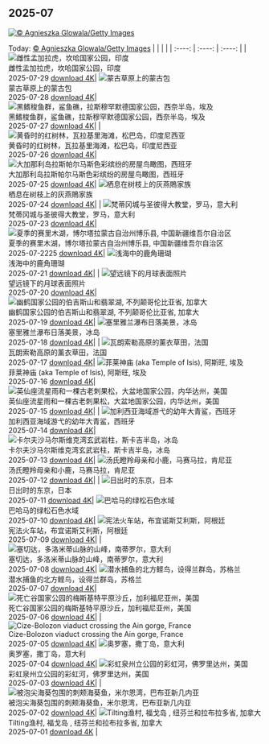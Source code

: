 ## 2025-07
[![© Agnieszka Glowala/Getty Images](https://cn.bing.com/th?id=OHR.RibadesellaSummer_ZH-CN4852547359_1920x1200.jpg&w=1000)](https://cn.bing.com/th?id=OHR.RibadesellaSummer_ZH-CN4852547359_1920x1200.jpg&pid=hp&w=3840&h=2160&rs=1&c=4)

Today: [© Agnieszka Glowala/Getty Images](https://cn.bing.com/th?id=OHR.RibadesellaSummer_ZH-CN4852547359_1920x1200.jpg&pid=hp&w=3840&h=2160&rs=1&c=4)
  |      |      |      |
| :----: | :----: | :----: |
| ![雌性孟加拉虎，坎哈国家公园，印度](https://cn.bing.com/th?id=OHR.TigerDay_ZH-CN4359136631_1920x1200.jpg&pid=hp&w=384&h=216&rs=1&c=4) <br/> 雌性孟加拉虎，坎哈国家公园，印度 <br/> 2025-07-29  [download 4K](https://cn.bing.com/th?id=OHR.TigerDay_ZH-CN4359136631_1920x1200.jpg&pid=hp&w=3840&h=2160&rs=1&c=4)| ![蒙古草原上的蒙古包](https://cn.bing.com/th?id=OHR.MongoliaYurts_ZH-CN4015475887_1920x1200.jpg&pid=hp&w=384&h=216&rs=1&c=4) <br/> 蒙古草原上的蒙古包 <br/> 2025-07-28  [download 4K](https://cn.bing.com/th?id=OHR.MongoliaYurts_ZH-CN4015475887_1920x1200.jpg&pid=hp&w=3840&h=2160&rs=1&c=4)| ![黑鳍梭鱼群，鲨鱼礁，拉斯穆罕默德国家公园，西奈半岛，埃及](https://cn.bing.com/th?id=OHR.BlackfinBarracuda_ZH-CN3850642551_1920x1200.jpg&pid=hp&w=384&h=216&rs=1&c=4) <br/> 黑鳍梭鱼群，鲨鱼礁，拉斯穆罕默德国家公园，西奈半岛，埃及 <br/> 2025-07-27  [download 4K](https://cn.bing.com/th?id=OHR.BlackfinBarracuda_ZH-CN3850642551_1920x1200.jpg&pid=hp&w=3840&h=2160&rs=1&c=4)|
| ![黄昏时的红树林，瓦拉基里海滩，松巴岛，印度尼西亚](https://cn.bing.com/th?id=OHR.MangroveTwilight_ZH-CN3596666263_1920x1200.jpg&pid=hp&w=384&h=216&rs=1&c=4) <br/> 黄昏时的红树林，瓦拉基里海滩，松巴岛，印度尼西亚 <br/> 2025-07-26  [download 4K](https://cn.bing.com/th?id=OHR.MangroveTwilight_ZH-CN3596666263_1920x1200.jpg&pid=hp&w=3840&h=2160&rs=1&c=4)| ![大加那利岛拉斯帕尔马斯色彩缤纷的房屋鸟瞰图，西班牙](https://cn.bing.com/th?id=OHR.LasPalmas_ZH-CN5993442425_1920x1200.jpg&pid=hp&w=384&h=216&rs=1&c=4) <br/> 大加那利岛拉斯帕尔马斯色彩缤纷的房屋鸟瞰图，西班牙 <br/> 2025-07-25  [download 4K](https://cn.bing.com/th?id=OHR.LasPalmas_ZH-CN5993442425_1920x1200.jpg&pid=hp&w=3840&h=2160&rs=1&c=4)| ![栖息在树枝上的灰燕鵙家族](https://cn.bing.com/th?id=OHR.AshyWoodswallow_ZH-CN3224168805_1920x1200.jpg&pid=hp&w=384&h=216&rs=1&c=4) <br/> 栖息在树枝上的灰燕鵙家族 <br/> 2025-07-24  [download 4K](https://cn.bing.com/th?id=OHR.AshyWoodswallow_ZH-CN3224168805_1920x1200.jpg&pid=hp&w=3840&h=2160&rs=1&c=4)|
| ![梵蒂冈城与圣彼得大教堂，罗马，意大利](https://cn.bing.com/th?id=OHR.VaticanCity_ZH-CN3075109504_1920x1200.jpg&pid=hp&w=384&h=216&rs=1&c=4) <br/> 梵蒂冈城与圣彼得大教堂，罗马，意大利 <br/> 2025-07-23  [download 4K](https://cn.bing.com/th?id=OHR.VaticanCity_ZH-CN3075109504_1920x1200.jpg&pid=hp&w=3840&h=2160&rs=1&c=4)| ![夏季的赛里木湖，博尔塔拉蒙古自治州博乐县, 中国新疆维吾尔自治区](https://cn.bing.com/th?id=OHR.GreatHeatY25_ZH-CN8252122347_1920x1200.jpg&pid=hp&w=384&h=216&rs=1&c=4) <br/> 夏季的赛里木湖，博尔塔拉蒙古自治州博乐县, 中国新疆维吾尔自治区 <br/> 2025-07-2225  [download 4K](https://cn.bing.com/th?id=OHR.GreatHeatY25_ZH-CN8252122347_1920x1200.jpg&pid=hp&w=3840&h=2160&rs=1&c=4)| ![浅海中的鹿角珊瑚](https://cn.bing.com/th?id=OHR.AcroporaReef_ZH-CN2622120276_1920x1200.jpg&pid=hp&w=384&h=216&rs=1&c=4) <br/> 浅海中的鹿角珊瑚 <br/> 2025-07-21  [download 4K](https://cn.bing.com/th?id=OHR.AcroporaReef_ZH-CN2622120276_1920x1200.jpg&pid=hp&w=3840&h=2160&rs=1&c=4)|
| ![望远镜下的月球表面照片](https://cn.bing.com/th?id=OHR.BigMoon_ZH-CN2508603883_1920x1200.jpg&pid=hp&w=384&h=216&rs=1&c=4) <br/> 望远镜下的月球表面照片 <br/> 2025-07-20  [download 4K](https://cn.bing.com/th?id=OHR.BigMoon_ZH-CN2508603883_1920x1200.jpg&pid=hp&w=3840&h=2160&rs=1&c=4)| ![幽鹤国家公园的伯吉斯山和翡翠湖, 不列颠哥伦比亚省, 加拿大](https://cn.bing.com/th?id=OHR.YohoNP_ZH-CN2349599497_1920x1200.jpg&pid=hp&w=384&h=216&rs=1&c=4) <br/> 幽鹤国家公园的伯吉斯山和翡翠湖, 不列颠哥伦比亚省, 加拿大 <br/> 2025-07-19  [download 4K](https://cn.bing.com/th?id=OHR.YohoNP_ZH-CN2349599497_1920x1200.jpg&pid=hp&w=3840&h=2160&rs=1&c=4)| ![塞里雅兰瀑布日落美景，冰岛](https://cn.bing.com/th?id=OHR.IcelandSolstice_ZH-CN6073168622_1920x1200.jpg&pid=hp&w=384&h=216&rs=1&c=4) <br/> 塞里雅兰瀑布日落美景，冰岛 <br/> 2025-07-18  [download 4K](https://cn.bing.com/th?id=OHR.IcelandSolstice_ZH-CN6073168622_1920x1200.jpg&pid=hp&w=3840&h=2160&rs=1&c=4)|
| ![瓦朗索勒高原的薰衣草田，法国](https://cn.bing.com/th?id=OHR.FranceLavender_ZH-CN1639602547_1920x1200.jpg&pid=hp&w=384&h=216&rs=1&c=4) <br/> 瓦朗索勒高原的薰衣草田，法国 <br/> 2025-07-17  [download 4K](https://cn.bing.com/th?id=OHR.FranceLavender_ZH-CN1639602547_1920x1200.jpg&pid=hp&w=3840&h=2160&rs=1&c=4)| ![菲莱神庙 (aka Temple of Isis), 阿斯旺, 埃及](https://cn.bing.com/th?id=OHR.TemplePhilae_ZH-CN1232015188_1920x1200.jpg&pid=hp&w=384&h=216&rs=1&c=4) <br/> 菲莱神庙 (aka Temple of Isis), 阿斯旺, 埃及 <br/> 2025-07-16  [download 4K](https://cn.bing.com/th?id=OHR.TemplePhilae_ZH-CN1232015188_1920x1200.jpg&pid=hp&w=3840&h=2160&rs=1&c=4)| ![英仙座流星雨和一棵古老刺果松，大盆地国家公园，内华达州，美国](https://cn.bing.com/th?id=OHR.PerseidsPine_ZH-CN1081004815_1920x1200.jpg&pid=hp&w=384&h=216&rs=1&c=4) <br/> 英仙座流星雨和一棵古老刺果松，大盆地国家公园，内华达州，美国 <br/> 2025-07-15  [download 4K](https://cn.bing.com/th?id=OHR.PerseidsPine_ZH-CN1081004815_1920x1200.jpg&pid=hp&w=3840&h=2160&rs=1&c=4)|
| ![加利西亚海域游弋的幼年大青鲨，西班牙](https://cn.bing.com/th?id=OHR.YoungShark_ZH-CN0887374663_1920x1200.jpg&pid=hp&w=384&h=216&rs=1&c=4) <br/> 加利西亚海域游弋的幼年大青鲨，西班牙 <br/> 2025-07-14  [download 4K](https://cn.bing.com/th?id=OHR.YoungShark_ZH-CN0887374663_1920x1200.jpg&pid=hp&w=3840&h=2160&rs=1&c=4)| ![卡尔夫沙马尔斯维克湾玄武岩柱，斯卡吉半岛，冰岛](https://cn.bing.com/th?id=OHR.BasaltColumns_ZH-CN0743036217_1920x1200.jpg&pid=hp&w=384&h=216&rs=1&c=4) <br/> 卡尔夫沙马尔斯维克湾玄武岩柱，斯卡吉半岛，冰岛 <br/> 2025-07-13  [download 4K](https://cn.bing.com/th?id=OHR.BasaltColumns_ZH-CN0743036217_1920x1200.jpg&pid=hp&w=3840&h=2160&rs=1&c=4)| ![汤氏瞪羚母亲和小鹿，马赛马拉，肯尼亚](https://cn.bing.com/th?id=OHR.ThomsonGazelle_ZH-CN0413171014_1920x1200.jpg&pid=hp&w=384&h=216&rs=1&c=4) <br/> 汤氏瞪羚母亲和小鹿，马赛马拉，肯尼亚 <br/> 2025-07-12  [download 4K](https://cn.bing.com/th?id=OHR.ThomsonGazelle_ZH-CN0413171014_1920x1200.jpg&pid=hp&w=3840&h=2160&rs=1&c=4)|
| ![日出时的东京，日本](https://cn.bing.com/th?id=OHR.TokyoSunrise_ZH-CN0091906710_1920x1200.jpg&pid=hp&w=384&h=216&rs=1&c=4) <br/> 日出时的东京，日本 <br/> 2025-07-11  [download 4K](https://cn.bing.com/th?id=OHR.TokyoSunrise_ZH-CN0091906710_1920x1200.jpg&pid=hp&w=3840&h=2160&rs=1&c=4)| ![巴哈马的绿松石色水域](https://cn.bing.com/th?id=OHR.BahamaBlues_ZH-CN8134624828_1920x1200.jpg&pid=hp&w=384&h=216&rs=1&c=4) <br/> 巴哈马的绿松石色水域 <br/> 2025-07-10  [download 4K](https://cn.bing.com/th?id=OHR.BahamaBlues_ZH-CN8134624828_1920x1200.jpg&pid=hp&w=3840&h=2160&rs=1&c=4)| ![宪法火车站，布宜诺斯艾利斯，阿根廷](https://cn.bing.com/th?id=OHR.ConstitucionStation_ZH-CN7962568053_1920x1200.jpg&pid=hp&w=384&h=216&rs=1&c=4) <br/> 宪法火车站，布宜诺斯艾利斯，阿根廷 <br/> 2025-07-09  [download 4K](https://cn.bing.com/th?id=OHR.ConstitucionStation_ZH-CN7962568053_1920x1200.jpg&pid=hp&w=3840&h=2160&rs=1&c=4)|
| ![塞切达，多洛米蒂山脉的山峰，南蒂罗尔，意大利](https://cn.bing.com/th?id=OHR.SecedaPeak_ZH-CN7633793128_1920x1200.jpg&pid=hp&w=384&h=216&rs=1&c=4) <br/> 塞切达，多洛米蒂山脉的山峰，南蒂罗尔，意大利 <br/> 2025-07-08  [download 4K](https://cn.bing.com/th?id=OHR.SecedaPeak_ZH-CN7633793128_1920x1200.jpg&pid=hp&w=3840&h=2160&rs=1&c=4)| ![潜水捕鱼的北方鲣鸟，设得兰群岛，苏格兰](https://cn.bing.com/th?id=OHR.ShetlandGannets_ZH-CN7279521125_1920x1200.jpg&pid=hp&w=384&h=216&rs=1&c=4) <br/> 潜水捕鱼的北方鲣鸟，设得兰群岛，苏格兰 <br/> 2025-07-07  [download 4K](https://cn.bing.com/th?id=OHR.ShetlandGannets_ZH-CN7279521125_1920x1200.jpg&pid=hp&w=3840&h=2160&rs=1&c=4)| ![死亡谷国家公园的梅斯基特平原沙丘，加利福尼亚州，美国](https://cn.bing.com/th?id=OHR.MesquiteFlats_ZH-CN7152959188_1920x1200.jpg&pid=hp&w=384&h=216&rs=1&c=4) <br/> 死亡谷国家公园的梅斯基特平原沙丘，加利福尼亚州，美国 <br/> 2025-07-06  [download 4K](https://cn.bing.com/th?id=OHR.MesquiteFlats_ZH-CN7152959188_1920x1200.jpg&pid=hp&w=3840&h=2160&rs=1&c=4)|
| ![Cize-Bolozon viaduct crossing the Ain gorge, France](https://cn.bing.com/th?id=OHR.BolozonViaduct_ZH-CN6408632524_1920x1200.jpg&pid=hp&w=384&h=216&rs=1&c=4) <br/> Cize-Bolozon viaduct crossing the Ain gorge, France <br/> 2025-07-05  [download 4K](https://cn.bing.com/th?id=OHR.BolozonViaduct_ZH-CN6408632524_1920x1200.jpg&pid=hp&w=3840&h=2160&rs=1&c=4)| ![奥罗塞，撒丁岛，意大利](https://cn.bing.com/th?id=OHR.OroseiSardegna_ZH-CN5789138034_1920x1200.jpg&pid=hp&w=384&h=216&rs=1&c=4) <br/> 奥罗塞，撒丁岛，意大利 <br/> 2025-07-04  [download 4K](https://cn.bing.com/th?id=OHR.OroseiSardegna_ZH-CN5789138034_1920x1200.jpg&pid=hp&w=3840&h=2160&rs=1&c=4)| ![彩虹泉州立公园的彩虹河，佛罗里达州，美国](https://cn.bing.com/th?id=OHR.RainbowRiver_ZH-CN5320095849_1920x1200.jpg&pid=hp&w=384&h=216&rs=1&c=4) <br/> 彩虹泉州立公园的彩虹河，佛罗里达州，美国 <br/> 2025-07-03  [download 4K](https://cn.bing.com/th?id=OHR.RainbowRiver_ZH-CN5320095849_1920x1200.jpg&pid=hp&w=3840&h=2160&rs=1&c=4)|
| ![被泡尖海葵包围的刺颊海葵鱼，米尔恩湾，巴布亚新几内亚](https://cn.bing.com/th?id=OHR.MaroonClownfish_ZH-CN5071934692_1920x1200.jpg&pid=hp&w=384&h=216&rs=1&c=4) <br/> 被泡尖海葵包围的刺颊海葵鱼，米尔恩湾，巴布亚新几内亚 <br/> 2025-07-02  [download 4K](https://cn.bing.com/th?id=OHR.MaroonClownfish_ZH-CN5071934692_1920x1200.jpg&pid=hp&w=3840&h=2160&rs=1&c=4)| ![Tilting渔村, 福戈岛 , 纽芬兰和拉布拉多省, 加拿大](https://cn.bing.com/th?id=OHR.CanadaDayFogo_ZH-CN2593963748_1920x1200.jpg&pid=hp&w=384&h=216&rs=1&c=4) <br/> Tilting渔村, 福戈岛 , 纽芬兰和拉布拉多省, 加拿大 <br/> 2025-07-01  [download 4K](https://cn.bing.com/th?id=OHR.CanadaDayFogo_ZH-CN2593963748_1920x1200.jpg&pid=hp&w=3840&h=2160&rs=1&c=4) |